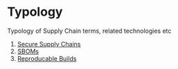 # Typology
Typology of Supply Chain terms, related technologies etc

1. [Secure Supply Chains](ssc/main.md)
1. [SBOMs](sbom/main.md)
1. [Reproducable Builds](rb/main.md)

